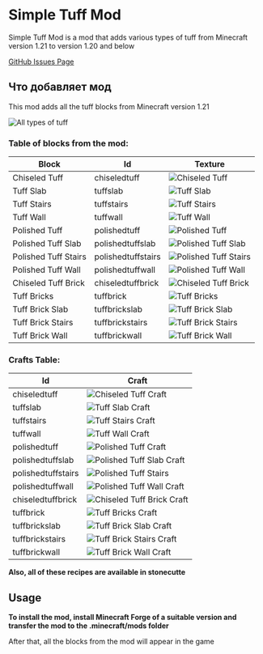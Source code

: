 # Simple Tuff Mod


Simple Tuff Mod is a mod that adds various types of tuff from Minecraft version 1.21 to version 1.20 and below

[GitHub Issues Page](http://www.google.com)

## Что добавляет мод
This mod adds all the tuff blocks from Minecraft version 1.21

![All types of tuff](https://cdn.modrinth.com/data/cached_images/ea80c40d3ed5b00bb2534a6323ac965140aa75f0.png)

### Table of blocks from the mod:
| Block                 | Id                 | Texture  |
|----------------------|--------------------|---|
| Chiseled Tuff        | chiseledtuff       |  ![Chiseled Tuff](https://cdn.modrinth.com/data/cached_images/214e0668ca81a341e905798b7728296739427c69.png) |
| Tuff Slab            | tuffslab           | ![Tuff Slab](https://cdn.modrinth.com/data/cached_images/8e5fa78b52268e4bb5d8bdc7bb00ae634c4e4ad4.png) |
| Tuff Stairs          | tuffstairs         | ![Tuff Stairs](https://cdn.modrinth.com/data/cached_images/d22537bdddd5b8c694246fa81acd045eff7b389b.png) |
| Tuff Wall            | tuffwall           | ![Tuff Wall](https://cdn.modrinth.com/data/cached_images/10c6ebd5e6493b51674311775bd5b3c00cc43588.png) |
| Polished Tuff        | polishedtuff       | ![Polished Tuff](https://cdn.modrinth.com/data/cached_images/5511c5f3f98613d3fdb994756e1af67d537d3d6d.png) |
| Polished Tuff Slab   | polishedtuffslab   | ![Polished Tuff Slab](https://cdn.modrinth.com/data/cached_images/55e32eedbf6307061be23dba2164bd305fa5435e.png) |
| Polished Tuff Stairs | polishedtuffstairs | ![Polished Tuff Stairs](https://cdn.modrinth.com/data/cached_images/4c312bab1526c4a587e4793acb3b9f8abf72cd76.png) |
| Polished Tuff Wall   | polishedtuffwall   |![Polished Tuff Wall](https://cdn.modrinth.com/data/cached_images/34b13f47a6ce3a5e0e1a846c26d2722ac68ed927.png) |
| Chiseled Tuff Brick  | chiseledtuffbrick  | ![Chiseled Tuff Brick](https://cdn.modrinth.com/data/cached_images/441e9ebfa1c451b3373889ccc61c81c987b9c0ed.png) |
| Tuff Bricks          | tuffbrick          | ![Tuff Bricks](https://cdn.modrinth.com/data/cached_images/362f4023a8caeb52a9a28aa1cdfddec4659c572c.png) |
| Tuff Brick Slab      | tuffbrickslab      | ![Tuff Brick Slab](https://cdn.modrinth.com/data/cached_images/7544b9fee2cce3add745f85c3b5bc95c168338ce.png) |
| Tuff Brick Stairs    | tuffbrickstairs    | ![Tuff Brick Stairs](https://cdn.modrinth.com/data/cached_images/29663fc78ff954c53a883c744e504897fbb9d6d0.png) |
| Tuff Brick Wall      | tuffbrickwall      | ![Tuff Brick Wall](https://cdn.modrinth.com/data/cached_images/b6af68ccbfa4d6daec33a066a9e40d0c03a82dea.png) |

### Crafts Table:
| Id                 | Craft |
|--------------------|-------|
| chiseledtuff       |   ![Chiseled Tuff Craft](https://cdn.modrinth.com/data/cached_images/95302c093783342175b45c99ec55b8e43ade4785.png)    |
| tuffslab           |   ![Tuff Slab Craft](https://cdn.modrinth.com/data/cached_images/227c1a63806ad89bbe7ffef2b8bce15890b2d4ee.png)    |
| tuffstairs         |   ![Tuff Stairs Craft](https://cdn.modrinth.com/data/cached_images/feb564ce90931b4f4d43912d92e575e6ede1b4e3.png)    |
| tuffwall           |    ![Tuff Wall Craft](https://cdn.modrinth.com/data/cached_images/f0ae71ec85ecab537b9ac5a5551a91baed4141bb.png)   |
| polishedtuff       |   ![Polished Tuff Craft](https://cdn.modrinth.com/data/cached_images/fcb47da868f9b47c7cddecaaeffc0329dd91f5cb.png)    |
| polishedtuffslab   |   ![Polished Tuff Slab Craft](https://cdn.modrinth.com/data/cached_images/a63e4bdf71f8af28ac2ddb9046d6987709871151.png)    |
| polishedtuffstairs |   ![Polished Tuff Stairs](https://cdn.modrinth.com/data/cached_images/91cd2e8ab6ccac225e0e194e8c0757d63c6dffe3.png)    |
| polishedtuffwall   |   ![Polished Tuff Wall Craft](https://cdn.modrinth.com/data/cached_images/3319688ac6293d33b9f8e2ceb0b39706f368a20e.png)    |
| chiseledtuffbrick  |    ![Chiseled Tuff Brick Craft](https://cdn.modrinth.com/data/cached_images/e649d4347448bfff697eb6e9d54b6515632606a0.png)   |
| tuffbrick          |    ![Tuff Bricks Craft](https://cdn.modrinth.com/data/cached_images/a127e22065447ebc72e43efd3df8686c7cf3241d.png)   |
| tuffbrickslab      |   ![Tuff Brick Slab Craft](https://cdn.modrinth.com/data/cached_images/07cdfb8290b8377aadb81e105f265fc4a32f237f.png)    |
| tuffbrickstairs    |   ![Tuff Brick Stairs Craft](https://cdn.modrinth.com/data/cached_images/9ed1d3727146a4b9ec3918e34d126fc8eb99ade1.png)    |
| tuffbrickwall      |   ![Tuff Brick Wall Craft](https://cdn.modrinth.com/data/cached_images/83511722760c5f524a7e261e2c9132443e3f0156.png)    |

**Also, all of these recipes are available in stonecutte**


## Usage
**To install the mod, install Minecraft Forge of a suitable version and transfer the mod to the .minecraft/mods folder**

After that, all the blocks from the mod will appear in the game

